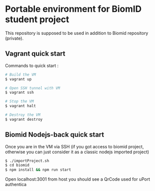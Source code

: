 # Portable environment for BiomID student project

This repository is supposed to be used in addition to Biomid repository (private).

## Vagrant quick start

Commands to quick start :

```bash
# Build the VM
$ vagrant up

# Open SSH tunnel with VM
$ vagrant ssh

# Stop the VM
$ vagrant halt

# Destroy the VM
$ vagrant destroy
```

## Biomid Nodejs-back quick start

Once you are in the VM via SSH (if you got access to biomid project, otherwise you can just consider it as a classic nodejs imported project)

```bash
$ ./importProject.sh
$ cd biomid
$ npm install && npm run start
```

Open localhost:3001 from host you should see a QrCode used for uPort authentica
